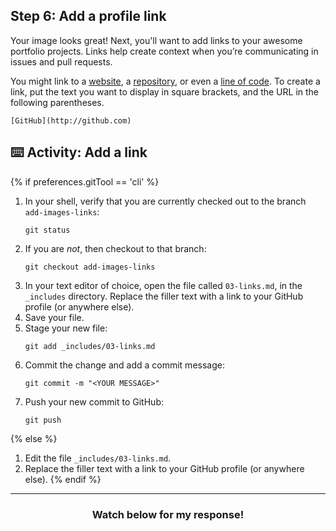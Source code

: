 ## Step 6: Add a profile link

Your image looks great! Next, you'll want to add links to your awesome portfolio projects. Links help create context when you’re communicating in issues and pull requests.

You might link to a [website](https://github.com/), a [repository](https://github.com/github/training-kit), or even a [line of code](https://github.com/github/training-kit/blob/master/resources/learning-path/index.html#L32). To create a link, put the text you want to display in square brackets, and the URL in the following parentheses.

```
[GitHub](http://github.com)
```

## :keyboard: Activity: Add a link

{% if preferences.gitTool == 'cli' %}
1. In your shell, verify that you are currently checked out to the branch `add-images-links`:
      ```shell
      git status
      ```
1. If you are _not_, then checkout to that branch:
      ```shell
      git checkout add-images-links
      ```
1. In your text editor of choice, open the file called `03-links.md`, in the `_includes` directory. Replace the filler text with a link to your GitHub profile (or anywhere else).
1. Save your file.
1. Stage your new file:
      ```shell
      git add _includes/03-links.md
      ```
1. Commit the change and add a commit message:
      ```shell
      git commit -m "<YOUR MESSAGE>"
      ```
1. Push your new commit to GitHub:
      ```shell
      git push
      ```
{% else %}
1. Edit the file `_includes/03-links.md`.
1. Replace the filler text with a link to your GitHub profile (or anywhere else).
{% endif %}

<hr>
<h3 align="center">Watch below for my response!</h3>
